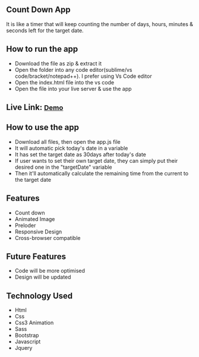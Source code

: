 <h2>Count Down App</h2>
<p>It is like a timer that will keep counting the number of days, hours, minutes & seconds left for the target date.
</p>
<h2>How to run the app</h2>
<ul>
    <li>Download the file as zip & extract it</li>
    <li>Open the folder into any code editor(sublime/vs code/bracket/notepad++). I prefer using Vs Code editor
    </li>
    <li>Open the index.html file into the vs code</li>
    <li>Open the file into your live server & use the app</li>
</ul>
<h2>Live Link: <a href="https://subrinalisa.github.io/Countdown/" style="font-size: 18px;">Demo</a></h2>
<h2>How to use the app</h2>
<ul>
    <li>Download all files, then open the app.js file</li>
    <li>It will automatic pick today's date in a variable</li>
    <li>It has set the target date as 30days after today's date</li>
    <li>If user wants to set their own target date, they can simply put their desired one in the "targetDate"
        variable</li>
    <li>Then it'll automatically calculate the remaining time from the current to the target date</li>
</ul>
<h2>Features</h2>
<ul>
    <li>Count down</li>
    <li>Animated Image</li>
    <li>Preloder</li>
    <li>Responsive Design</li>
    <li>Cross-browser compatible</li>
</ul>
<h2>Future Features</h2>
<ul>
    <li>Code will be more optimised</li>
    <li>Design will be updated</li>
</ul>
<h2>Technology Used</h2>
<ul>
    <li>Html</li>
    <li>Css</li>
    <li>Css3 Animation</li>
    <li>Sass</li>
    <li>Bootstrap</li>
    <li>Javascript</li>
    <li>Jquery</li>
</ul>
